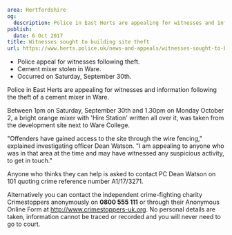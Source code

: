 ```yaml
area: Hertfordshire
og:
  description: Police in East Herts are appealing for witnesses and information following the theft of a cement mixer in Ware.
publish:
  date: 6 Oct 2017
title: Witnesses sought to building site theft
url: https://www.herts.police.uk/news-and-appeals/witnesses-sought-to-building-site-theft
```

* Police appeal for witnesses following theft.
 * Cement mixer stolen in Ware.
 * Occurred on Saturday, September 30th.

Police in East Herts are appealing for witnesses and information following the theft of a cement mixer in Ware.

Between 1pm on Saturday, September 30th and 1.30pm on Monday October 2, a bright orange mixer with 'Hire Station' written all over it, was taken from the development site next to Ware College.

"Offenders have gained access to the site through the wire fencing," explained investigating officer Dean Watson. "I am appealing to anyone who was in that area at the time and may have witnessed any suspicious activity, to get in touch."

Anyone who thinks they can help is asked to contact PC Dean Watson on 101 quoting crime reference number A1/17/3271.

Alternatively you can contact the independent crime-fighting charity Crimestoppers anonymously on **0800 555 111** or through their Anonymous Online Form at http://www.crimestoppers-uk.org. No personal details are taken, information cannot be traced or recorded and you will never need to go to court.
